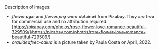 
Description of images:
- *flower.pgm* and *flower.png* were obtained from Pixabay. 
They are free for commercial use and no attribution required.
[https://pixabay.com/photos/rose-flower-love-romance-beautiful-729509/](https://pixabay.com/photos/rose-flower-love-romance-beautiful-729509/)
- *orquideafeec-calua* is a picture taken by Paula Costa on April, 2022. 
